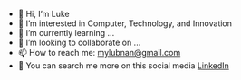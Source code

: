 - 👋 Hi, I’m Luke
- 👀 I’m interested in Computer, Technology, and Innovation
- 🌱 I’m currently learning ...
- 💞️ I’m looking to collaborate on ...
- 📫 How to reach me: mylubnan@gmail.com
- 👔 You can search me more on this social media [LinkedIn](https://www.linkedin.com/in/lubnan-samae-54b0681a9/)
